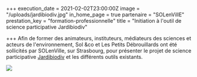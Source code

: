 +++
execution_date = 2021-02-02T23:00:00Z
image = "/uploads/jardibiodiv.jpg"
in_home_page = true
partenaire = "SOLenVillE"
prestation_key = "formation-professionnelle"
title = "Initiation à l'outil de science participative Jardibiodiv"

+++
Afin de former des animateurs, instituteurs, médiateurs des sciences et acteurs de l'environnement, Sol &co et Les Petits Débrouillards ont été sollicités par SOLenVille, sur Strasbourg, pour présenter le projet de science participative [Jardibiodiv](http://ephytia.inra.fr/fr/P/165/jardibiodiv) et les différents outils existants. 

![](/uploads/jardibiodiv2.jpg)